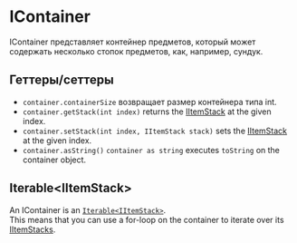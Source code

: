 # IContainer

IContainer представляет контейнер предметов, который может содержать несколько стопок предметов, как, например, сундук.

## Геттеры/сеттеры

- `container.containerSize` возвращает размер контейнера типа int.
- `container.getStack(int index)` returns the [IItemStack](/Vanilla/Items/IItemStack/) at the given index.
- `container.setStack(int index, IItemStack stack)` sets the [IItemStack](/Vanilla/Items/IItemStack/) at the given index.
- `container.asString()` `container as string` executes `toString` on the container object.

## Iterable<IItemStack\>

An IContainer is an [`Iterable<IItemStack>`](/Vanilla/Items/IItemStack/).  
This means that you can use a for-loop on the container to iterate over its [IItemStacks](/Vanilla/Items/IItemStack/).